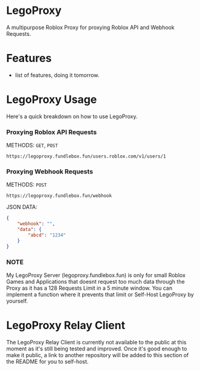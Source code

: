 # LegoProxy
A multipurpose Roblox Proxy for proxying Roblox API and Webhook Requests.

# Features
- list of features, doing it tomorrow.

# LegoProxy Usage
Here's a quick breakdown on how to use LegoProxy.

### Proxying Roblox API Requests
METHODS: `GET`, `POST`

```
https://legoproxy.fundlebox.fun/users.roblox.com/v1/users/1
```

### Proxying Webhook Requests
METHODS: `POST`

```
https://legoproxy.fundlebox.fun/webhook
```

JSON DATA:
```json
{
    "webhook": "",
    "data": {
        "abcd": "1234"
    }
}
```

### NOTE
My LegoProxy Server (legoproxy.fundlebox.fun) is only for small Roblox Games and Applications that doesnt request too much data through the Proxy as it has a 128 Requests Limit in a 5 minute window. You can implement a function where it prevents that limit or Self-Host LegoProxy by yourself.

# LegoProxy Relay Client
The LegoProxy Relay Client is currently not available to the public at this moment as it's still being tested and improved. Once it's good enough to make it public, a link to another repository will be added to this section of the README for you to self-host.
